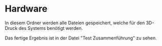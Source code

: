 # Hardware

In diesem Ordner werden alle Dateien gespeichert, welche für den 3D-Druck des Systems benötigt werden.

Das fertige Ergebnis ist in der Datei "Test Zusammenführung" zu sehen.
